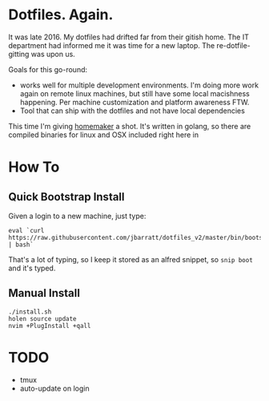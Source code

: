 # Dotfiles. Again.

It was late 2016. My dotfiles had drifted far from their gitish home. The IT department had informed me it was time for a new laptop. The re-dotfile-gitting was upon us.

Goals for this go-round:

* works well for multiple development environments. I'm doing more work again on remote linux machines, but still have some local macishness happening. Per machine customization and platform awareness FTW.
* Tool that can ship with the dotfiles and not have local dependencies

This time I'm giving [homemaker](https://foosoft.net/projects/homemaker/) a shot. It's written in golang, so there are compiled binaries for linux and OSX included right here in 

# How To

## Quick Bootstrap Install

Given a login to a new machine, just type:

    eval `curl https://raw.githubusercontent.com/jbarratt/dotfiles_v2/master/bin/bootstrap.sh | bash`

That's a lot of typing, so I keep it stored as an alfred snippet, so `snip boot` and it's typed.

## Manual Install

    ./install.sh
    holen source update
    nvim +PlugInstall +qall

# TODO

* tmux
* auto-update on login
